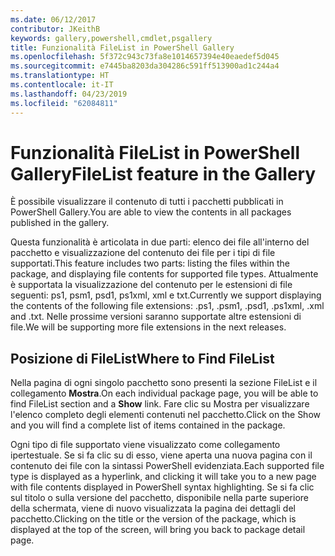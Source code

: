 ```yaml
---
ms.date: 06/12/2017
contributor: JKeithB
keywords: gallery,powershell,cmdlet,psgallery
title: Funzionalità FileList in PowerShell Gallery
ms.openlocfilehash: 5f372c943c73fa8e1014657394e40eaedef5d045
ms.sourcegitcommit: e7445ba8203da304286c591ff513900ad1c244a4
ms.translationtype: HT
ms.contentlocale: it-IT
ms.lasthandoff: 04/23/2019
ms.locfileid: "62084811"
---
```

# <a name="filelist-feature-in-the-gallery"></a><span data-ttu-id="a2f9b-103">Funzionalità FileList in PowerShell Gallery</span><span class="sxs-lookup"><span data-stu-id="a2f9b-103">FileList feature in the Gallery</span></span>

<span data-ttu-id="a2f9b-104">È possibile visualizzare il contenuto di tutti i pacchetti pubblicati in PowerShell Gallery.</span><span class="sxs-lookup"><span data-stu-id="a2f9b-104">You are able to view the contents in all packages published in the gallery.</span></span>

<span data-ttu-id="a2f9b-105">Questa funzionalità è articolata in due parti: elenco dei file all'interno del pacchetto e visualizzazione del contenuto dei file per i tipi di file supportati.</span><span class="sxs-lookup"><span data-stu-id="a2f9b-105">This feature includes two parts: listing the files within the package, and displaying file contents for supported file types.</span></span> <span data-ttu-id="a2f9b-106">Attualmente è supportata la visualizzazione del contenuto per le estensioni di file seguenti: ps1, psm1, psd1, ps1xml, xml e txt.</span><span class="sxs-lookup"><span data-stu-id="a2f9b-106">Currently we support displaying the contents of the following file extensions: .ps1, .psm1, .psd1, .ps1xml, .xml and .txt.</span></span> <span data-ttu-id="a2f9b-107">Nelle prossime versioni saranno supportate altre estensioni di file.</span><span class="sxs-lookup"><span data-stu-id="a2f9b-107">We will be supporting more file extensions in the next releases.</span></span>

## <a name="where-to-find-filelist"></a><span data-ttu-id="a2f9b-108">Posizione di FileList</span><span class="sxs-lookup"><span data-stu-id="a2f9b-108">Where to Find FileList</span></span>

<span data-ttu-id="a2f9b-109">Nella pagina di ogni singolo pacchetto sono presenti la sezione FileList e il collegamento **Mostra**.</span><span class="sxs-lookup"><span data-stu-id="a2f9b-109">On each individual package page, you will be able to find FileList section and a **Show** link.</span></span> <span data-ttu-id="a2f9b-110">Fare clic su Mostra per visualizzare l'elenco completo degli elementi contenuti nel pacchetto.</span><span class="sxs-lookup"><span data-stu-id="a2f9b-110">Click on the Show and you will find a complete list of items contained in the package.</span></span>

<span data-ttu-id="a2f9b-111">Ogni tipo di file supportato viene visualizzato come collegamento ipertestuale. Se si fa clic su di esso, viene aperta una nuova pagina con il contenuto dei file con la sintassi PowerShell evidenziata.</span><span class="sxs-lookup"><span data-stu-id="a2f9b-111">Each supported file type is displayed as a hyperlink, and clicking it will take you to a new page with file contents displayed in PowerShell syntax highlighting.</span></span> <span data-ttu-id="a2f9b-112">Se si fa clic sul titolo o sulla versione del pacchetto, disponibile nella parte superiore della schermata, viene di nuovo visualizzata la pagina dei dettagli del pacchetto.</span><span class="sxs-lookup"><span data-stu-id="a2f9b-112">Clicking on the title or the version of the package, which is displayed at the top of the screen, will bring you back to package detail page.</span></span>
